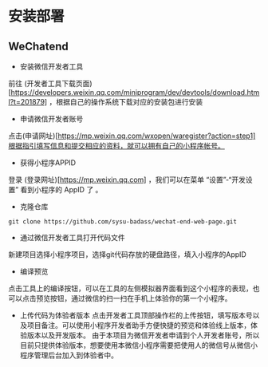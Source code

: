 # 安装部署

## WeChatend

* 安装微信开发者工具

前往 (开发者工具下载页面)[https://developers.weixin.qq.com/miniprogram/dev/devtools/download.html?t=201879] ，根据自己的操作系统下载对应的安装包进行安装

* 申请微信开发者账号

点击(申请网址)[https://mp.weixin.qq.com/wxopen/waregister?action=step1]根据指引填写信息和提交相应的资料，就可以拥有自己的小程序帐号。

* 获得小程序APPID

登录 (登录网址)[https://mp.weixin.qq.com] ，我们可以在菜单 “设置”-“开发设置” 看到小程序的 AppID 了 。

* 克隆仓库

```
git clone https://github.com/sysu-badass/wechat-end-web-page.git
```

* 通过微信开发者工具打开代码文件

新建项目选择小程序项目，选择git代码存放的硬盘路径，填入小程序的AppID

* 编译预览

点击工具上的编译按钮，可以在工具的左侧模拟器界面看到这个小程序的表现，也可以点击预览按钮，通过微信的扫一扫在手机上体验你的第一个小程序。

* 上传代码为体验者版本
点击开发者工具顶部操作栏的上传按钮，填写版本号以及项目备注。可以使用小程序开发者助手方便快捷的预览和体验线上版本，体验版本以及开发版本。
由于本项目为微信开发者申请到个人开发者账号，所以目前只提供体验版本，想要使用本微信小程序需要把使用人的微信号从微信小程序管理后台加入到体验者中。